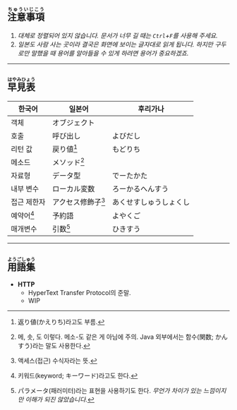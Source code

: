 ﻿## <ruby>注意事項<rp> (</rp><rt>ちゅういじこう</rt><rp>) </rp></ruby>

1. *대체로 정렬되어 있지 않습니다. 문서가 너무 길 때는 `Ctrl`+`F`를 사용해 주세요.*
2. *일본도 사람 사는 곳이라 결국은 화면에 보이는 글자대로 읽게 됩니다. 하지만 구두로만 말했을 때 용어를 알아들을 수 있게 하려면 용어가 중요하겠죠.*

---

## <ruby>早見表<rp> (</rp><rt>はやみひょう</rt><rp>) </rp></ruby>

| 한국어 | 일본어 | 후리가나 |
|---|---|---|
| 객체 | オブジェクト | |
| 호출 | 呼び出し | よびだし |
| 리턴 값 | 戻り値[^1] | もどりち |
| 메소드 | メソッド[^2] ||
| 자료형 | データ型 | でーたかた |
| 내부 변수 | ローカル変数 | ろーかるへんすう |
| 접근 제한자 | アクセス修飾子[^3] | あくせすしゅうしょくし |
| 예약어[^4] | 予約語 | よやくご |
| 매개변수 | 引数[^5] | ひきすう |

[^1]: 返り値(かえりち)라고도 부름.
[^2]: 메, 솟, 도 이렇다. 메소-도 같은 게 아님에 주의. Java 외부에서는 함수(関数; かんすう)라는 말도 사용한다.
[^3]: 액세스(접근) 수식자라는 뜻.
[^4]: 키워드(keyword; キーワード)라고도 한다.
[^5]: パラメータ(패러미터)라는 표현을 사용하기도 한다. *무언가 차이가 있는 느낌이지만 이해가 되진 않았습니다.*

---

## <ruby>用語集<rp> (</rp><rt>ようごしゅう</rt><rp>) </rp></ruby>

- **HTTP**
    - HyperText Transfer Protocol의 준말.
    - WIP